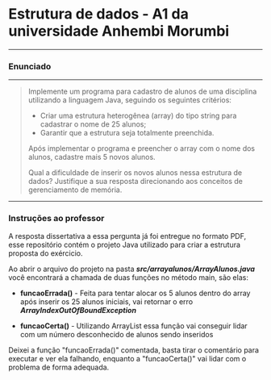 # Estrutura de dados - A1 da universidade Anhembi Morumbi
----------------------

### Enunciado

----------------------

>Implemente um programa para cadastro de alunos de uma disciplina utilizando a linguagem Java, seguindo os seguintes critérios:
> - Criar uma estrutura heterogênea (array) do tipo string para cadastrar o nome de 25 alunos; 
> - Garantir que a estrutura seja totalmente preenchida.
> 
> Após implementar o programa e preencher o array com o nome dos alunos, cadastre mais 5 novos alunos.
>
> Qual a dificuldade de inserir os novos alunos nessa estrutura de dados? Justifique a sua resposta direcionando aos conceitos de gerenciamento de memória.

----------------------

### Instruções ao professor

A resposta dissertativa a essa pergunta já foi entregue no formato PDF, esse repositório contém o projeto Java utilizado para criar a estrutura proposta do exércicio.

Ao abrir o arquivo do projeto na pasta _**src/arrayalunos/ArrayAlunos.java**_ você encontrará a chamada de duas funções no método main, são elas:

- **funcaoErrada()** - Feita para tentar alocar os 5 alunos dentro do array após inserir os 25 alunos iniciais, vai retornar o erro _**ArrayIndexOutOfBoundException**_

- **funcaoCerta()** - Utilizando ArrayList essa função vai conseguir lidar com um número desconhecido de alunos sendo inseridos

Deixei a função "funcaoErrada()" comentada, basta tirar o comentário para executar e ver ela falhando, enquanto a "funcaoCerta()" vai lidar com o problema de forma adequada.
